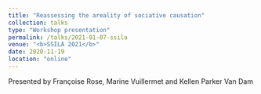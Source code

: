 ```yaml
---
title: "Reassessing the areality of sociative causation"
collection: talks
type: "Workshop presentation"
permalink: /talks/2021-01-07-ssila
venue: "<b>SSILA 2021</b>"
date: 2020-11-19
location: "online"
---
```


Presented by Françoise Rose, Marine Vuillermet and Kellen Parker Van Dam
